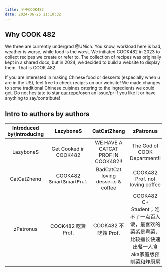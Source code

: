 ```yaml
---
title: 关于COOK482
date: 2024-06-25 11:10:32
---
```


## Why COOK 482

We three are currently undergrad @UMich. You know, workload here is bad, weather is worse, while food is the worst. We initiated COOK482 in 2023 to collect recipes we create or refer to. The collection of recipes was originally kept in a shared docs, but in 2024, we decided to build a website to display them. That is COOK 482.

If you are interested in making Chinese food or desserts (especially when u are in the US), feel free to check recipes on our website! We made changes to some traditional Chinese cuisines catering to the ingredients we could get. Do not hesitate to star [our repo](https://github.com/COOK482/COOK482_source)/open an issue/pr if you like it or have anything to say/contribute!

## Intro to authors by authors

| Introduced by\Introducing |                  LazyboneS                  |            CatCatZheng             |                                                zPatronus                                                |
| :-----------------------: | :--------------------------------------------: | :--------------------------------: | :-----------------------------------------------------------------------------------------------------: |
|       LazyboneS        | Get Cooked in COOK482 | WE HAVE A CATCAT PROF IN COOK482!! |                                      The God of COOK Department!!                                       |
|        CatCatZheng        |            COOK482 SmartSmartProf.             | BadCatCat loving desserts & coffee |                                     COOK482 Prof. not loving coffee                                     |
|         zPatronus         |               COOK482 吃辣 Prof.               |        COOK482 不吃辣 Prof.        | COOK482 C+ Student；吃不了一点百人饭，最喜欢的菜系是粤菜，比较擅长快速出餐一人食aka家庭版预制菜和炸厨房 |

